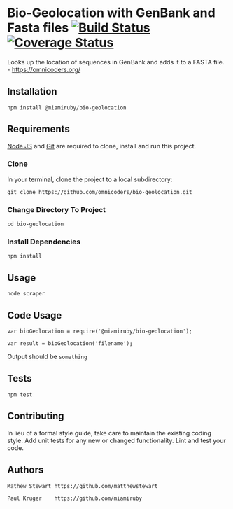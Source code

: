 Bio-Geolocation with GenBank and Fasta files [![Build Status](https://travis-ci.org/omnicoders/bio-geolocation.svg?branch=master)](https://travis-ci.org/omnicoders/bio-geolocation) [![Coverage Status](https://coveralls.io/repos/github/omnicoders/bio-geolocation/badge.svg?branch=master)](https://coveralls.io/github/omnicoders/bio-geolocation?branch=master)
============


Looks up the location of sequences in GenBank and adds it to a FASTA file. - https://omnicoders.org/

## Installation

  `npm install @miamiruby/bio-geolocation`

## Requirements

[Node JS](https://nodejs.org/en/download/) and [Git](https://git-scm.com/downloads) are required to clone, install and run this project.

### Clone
In your terminal, clone the project to a local subdirectory:
```
git clone https://github.com/omnicoders/bio-geolocation.git
```

### Change Directory To Project
```
cd bio-geolocation
```

### Install Dependencies
```
npm install
```

## Usage
```
node scraper
```

## Code Usage

    var bioGeolocation = require('@miamiruby/bio-geolocation');

    var result = bioGeolocation('filename');
  
  
  Output should be `something`

## Tests

  `npm test`

## Contributing

In lieu of a formal style guide, take care to maintain the existing coding style. Add unit tests for any new or changed functionality. Lint and test your code.

## Authors

    Mathew Stewart https://github.com/matthewstewart

    Paul Kruger    https://github.com/miamiruby
